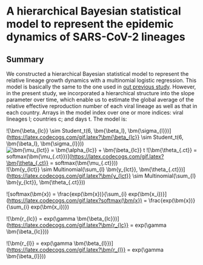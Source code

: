 # A hierarchical Bayesian statistical model to represent the epidemic dynamics of SARS-CoV-2 lineages

## Summary
We constructed a hierarchical Bayesian statistical model to represent the relative lineage growth dynamics with a multinomial logistic regression. This model is basically the same to the one used in [out previous study](https://www.nature.com/articles/s41586-022-04462-1 "Omicron paper"). However, in the present study, we incorporated a hierarchical structure into the slope parameter over time, which enable us to estimate the global average of the relative effective reproduction number of each viral lineage as well as that in each country. Arrays in the model index over one or more indices: viral lineages l; countries c; and days t. The model is:

![\bm{\beta_{lc}} \sim Student\_t(6, \bm{\beta_l}, \bm{\sigma_{l}})](https://latex.codecogs.com/gif.latex?\bm{\beta_{lc}} \sim Student\_t(6, \bm{\beta_l}, \bm{\sigma_{l}}))  
![\bm{\mu_{lct}} = \bm{\alpha_{lc}} + \bm{\beta_{lc}} t](https://latex.codecogs.com/gif.latex?\boldsymbol{\theta_t}=softmax(\boldsymbol{\mu_t}))  
![\bm{\theta_{.ct}} = softmax(\bm{\mu_{.ct}})](https://latex.codecogs.com/gif.latex?\bm{\theta_{.ct}} = softmax(\bm{\mu_{.ct}}))  
![\bm{y_{lct}} \sim Multinomial(\sum_{l} \bm{y_{lct}}, \bm{\theta_{.ct}})](https://latex.codecogs.com/gif.latex?\bm{y_{lct}} \sim Multinomial(\sum_{l} \bm{y_{lct}}, \bm{\theta_{.ct}}))  

![softmax(\bm{x}) = \frac{exp(\bm{x})}{\sum_{i} exp(\bm{x_i})}](https://latex.codecogs.com/gif.latex?softmax(\bm{x}) = \frac{exp(\bm{x})}{\sum_{i} exp(\bm{x_i})})  


![\bm{r_{lc}} = exp(\gamma \bm{\beta_{lc}})](https://latex.codecogs.com/gif.latex?\bm{r_{lc}} = exp(\gamma \bm{\beta_{lc}}))  


![\bm{r_{l}} = exp(\gamma \bm{\beta_{l}})](https://latex.codecogs.com/gif.latex?\bm{r_{l}} = exp(\gamma \bm{\beta_{l}}))  











